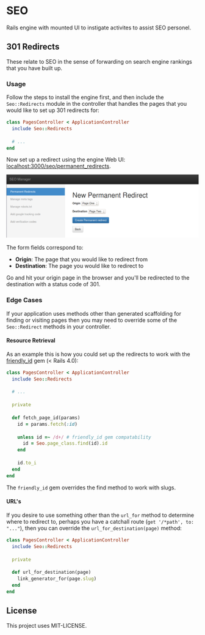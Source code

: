 SEO
===

Rails engine with mounted UI to instigate activites to assist SEO personel.

## 301 Redirects

These relate to SEO in the sense of forwarding on search engine rankings that you have built up.

### Usage

Follow the steps to install the engine first, and then include the `Seo::Redirects` module in the controller that handles the pages that you would like to set up 301 redirects for:

```ruby
class PagesController < ApplicationController
  include Seo::Redirects

  # ...
end
```

Now set up a redirect using the engine Web UI: [localhost:3000/seo/permanent_redirects](http://localhost:3000/seo/permanent_redirects).

![New permanent redirect form](docs/source/new_permanent_redirect_form.png)

The form fields correspond to:

- **Origin**: The page that you would like to redirect from
- **Destination**: The page you would like to redirect to

Go and hit your origin page in the browser and you'll be redirected to the destination with a status code of 301.

### Edge Cases

If your application uses methods other than generated scaffolding for finding or visiting pages then you may need to override some of the `Seo::Redirect` methods in your controller.

#### Resource Retrieval

As an example this is how you could set up the redirects to work with the [friendly_id](https://github.com/norman/friendly_id/tree/4.0-stable) gem (< Rails 4.0):

```ruby
class PagesController < ApplicationController
  include Seo::Redirects

  # ...

  private

  def fetch_page_id(params)
    id = params.fetch(:id)

    unless id =~ /d+/ # friendly_id gem compatability
      id = Seo.page_class.find(id).id
    end

    id.to_i
  end
end
```

The `friendly_id` gem overrides the find method to work with slugs.

#### URL's

If you desire to use something other than the `url_for` method to determine where to redirect to, perhaps you have a catchall route (`get '/*path', to: "..."`), then you can override the `url_for_destination(page)` method:

```ruby
class PagesController < ApplicationController
  include Seo::Redirects

  private

  def url_for_destination(page)
    link_generator_for(page.slug)
  end
end
```

## License

This project uses MIT-LICENSE.
